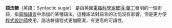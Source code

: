 **語法糖**（英語：Syntactic sugar）
是由英國[電腦科學家](https://zh.wikipedia.org/wiki/%E8%AE%A1%E7%AE%97%E6%9C%BA%E7%A7%91%E5%AD%A6%E5%AE%B6 "電腦科學家")[彼得·蘭丁](https://zh.wikipedia.org/wiki/%E5%BD%BC%E5%BE%97%C2%B7%E5%85%B0%E4%B8%81 "彼得·蘭丁")發明的一個術語，指[電腦語言](https://zh.wikipedia.org/wiki/%E8%AE%A1%E7%AE%97%E6%9C%BA%E8%AF%AD%E8%A8%80 "電腦語言")中添加的某種語法，這種語法對語言的功能沒有影響，但是更方便[程式設計師](https://zh.wikipedia.org/wiki/%E7%A8%8B%E5%BA%8F%E5%91%98 "程式設計師")使用。語法糖讓程式更加簡潔，有更高的可讀性。